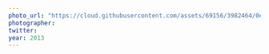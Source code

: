 ```yaml
---
photo_url: "https://cloud.githubusercontent.com/assets/69156/3982464/0ed2ac4c-2877-11e4-912e-7e656c157cfa.JPG"
photographer:
twitter:
year: 2013
---
```

